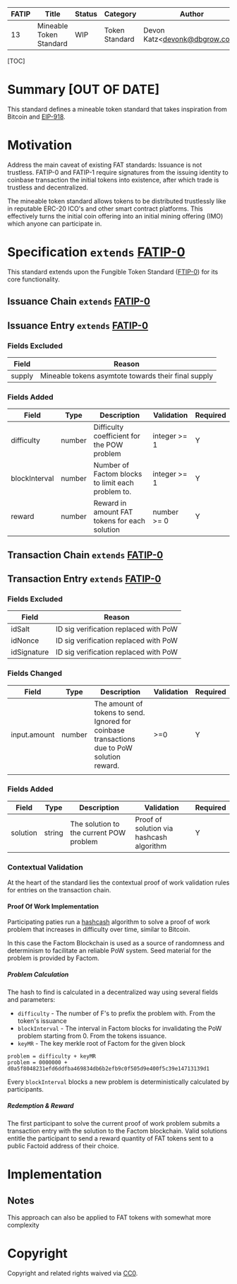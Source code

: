 

| FATIP | Title                   | Status | Category       | Author                            | Created   |
| ----- | ----------------------- | ------ | -------------- | --------------------------------- | --------- |
| 13    | Mineable Token Standard | WIP    | Token Standard | Devon Katz\<<devonk@dbgrow.com>\> | 8-17-2018 |



[TOC]

# Summary [OUT OF DATE]

This standard defines a mineable token standard that takes inspiration from Bitcoin and [EIP-918](https://eips.ethereum.org/EIPS/eip-918).





# Motivation

Address the main caveat of existing FAT standards: Issuance is not trustless. FATIP-0 and FATIP-1 require signatures from the issuing identity to coinbase transaction the initial tokens into existence, after which trade is trustless and decentralized. 

The mineable token standard allows tokens to be distributed trustlessly like in reputable ERC-20 ICO's and other smart contract platforms. This effectively turns the initial coin offering into an initial mining offering (IMO) which anyone can participate in.





# Specification `extends` [FATIP-0](0)

This standard extends upon the Fungible Token Standard ([FTIP-0](0)) for its core functionality.



## Issuance Chain `extends` [FATIP-0](0)



## Issuance Entry `extends` [FATIP-0](0)



### Fields Excluded

| Field  | Reason                                              |
| ------ | --------------------------------------------------- |
| supply | Mineable tokens asymtote towards their final supply |



### Fields Added

| Field         | Type   | Description                                       | Validation   | Required |
| ------------- | ------ | ------------------------------------------------- | ------------ | -------- |
| difficulty    | number | Difficulty coefficient for the POW problem        | integer >= 1 | Y        |
| blockInterval | number | Number of Factom blocks to limit each problem to. | integer >= 1 | Y        |
| reward        | number | Reward in amount FAT tokens for each solution     | number >= 0  | Y        |



## Transaction Chain `extends` [FATIP-0](0)



## Transaction Entry `extends` [FATIP-0](0)



### Fields Excluded

| Field       | Reason                                |
| ----------- | ------------------------------------- |
| idSalt      | ID sig verification replaced with PoW |
| idNonce     | ID sig verification replaced with PoW |
| idSignature | ID sig verification replaced with PoW |



### Fields Changed

| Field        | Type   | Description                                                  | Validation | Required |
| ------------ | ------ | ------------------------------------------------------------ | ---------- | -------- |
| input.amount | number | The amount of tokens to send. Ignored for coinbase transactions due to PoW solution reward. | \>=0       | Y        |
|              |        |                                                              |            |          |



### Fields Added

| Field    | Type   | Description                             | Validation                               | Required |
| -------- | ------ | --------------------------------------- | ---------------------------------------- | -------- |
| solution | string | The solution to the current POW problem | Proof of solution via hashcash algorithm | Y        |



### Contextual Validation

At the heart of the standard lies the contextual proof of work validation rules for entries on the transaction chain.



#### Proof Of Work Implementation

Participating paties run a [hashcash](https://en.bitcoin.it/wiki/Hashcash) algorithm to solve a proof of work problem that increases in difficulty over time, similar to Bitcoin.

In this case the Factom Blockchain is used as a source of randomness and determinism to facilitate an reliable PoW system. Seed material for the problem is provided by Factom.



##### Problem Calculation

The hash to find is calculated in a decentralized way using several fields and parameters:

- `difficulty` - The number of F's to prefix the problem with. From the token's issuance
- `blockInterval` - The interval in Factom blocks for invalidating the PoW problem starting from 0. From the tokens issuance.
- `keyMR` - The key merkle root of Factom for the given block



```
problem = difficulty + keyMR 
problem = 0000000 + d0a5f8048231efd6ddfba469834db6b2efb9c0f505d9e400f5c39e14713139d1
```



Every `blockInterval` blocks a new problem is deterministically calculated by participants.



##### Redemption & Reward

The first participant to solve the current proof of work problem submits a transaction entry with the solution to the Factom blockchain. Valid solutions entitle the participant to send a reward quantity of FAT tokens sent to a public Factoid address of their choice.





# Implementation

## Notes

This approach can also be applied to FAT tokens with somewhat more complexity





# Copyright

Copyright and related rights waived via [CC0](https://creativecommons.org/publicdomain/zero/1.0/).